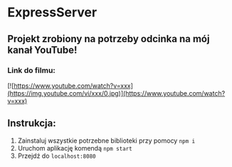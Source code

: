 # ExpressServer

## Projekt zrobiony na potrzeby odcinka na mój kanał YouTube!

### Link do filmu:
[![https://www.youtube.com/watch?v=xxx](https://img.youtube.com/vi/xxx/0.jpg)](https://www.youtube.com/watch?v=xxx)


## Instrukcja:
1. Zainstaluj wszystkie potrzebne biblioteki przy pomocy `npm i`
2. Uruchom aplikację komendą `npm start`
3. Przejdź do `localhost:8080`
